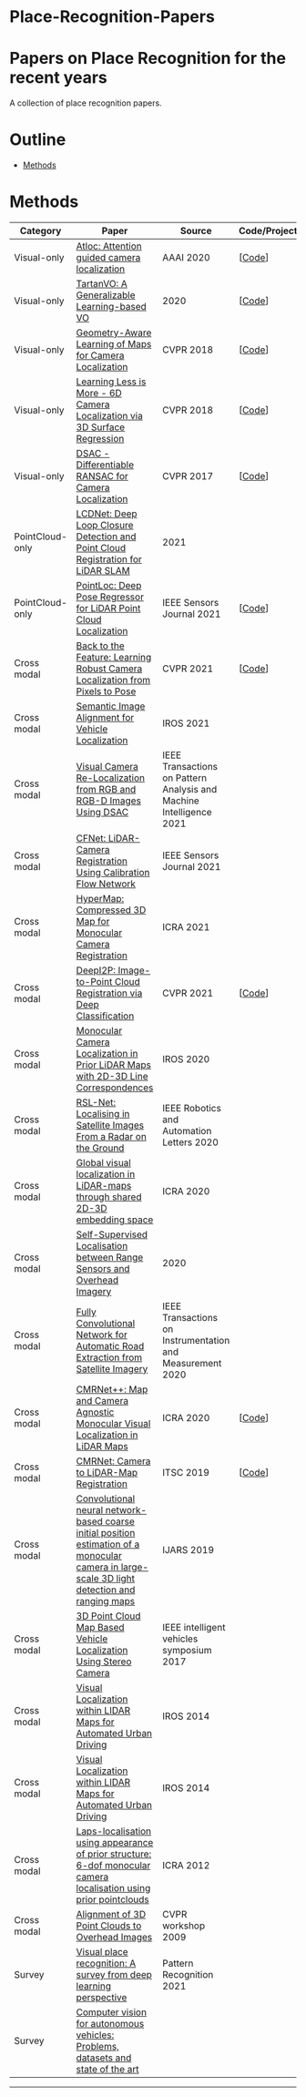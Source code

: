# Place-Recognition-Papers
Papers on **Place Recognition** for the recent years
===

A collection of place recognition papers.

# Outline

- [Methods](#1-Methods)

# Methods

| Category | Paper | Source | Code/Project |
| --- | --- | --- | --- |
| Visual-only | [Atloc: Attention guided camera localization](https://arxiv.org/pdf/1909.03557v2.pdf) | AAAI 2020 | [[Code](https://github.com/BingCS/AtLoc)] |
| Visual-only | [TartanVO: A Generalizable Learning-based VO](https://arxiv.org/pdf/2011.00359v1.pdf) | 2020 | [[Code](https://github.com/castacks/tartanair_tools)] |
| Visual-only | [Geometry-Aware Learning of Maps for Camera Localization](https://arxiv.org/pdf/1712.03342v3.pdf) | CVPR 2018 | [[Code](https://github.com/NVlabs/geomapnet)] |
| Visual-only | [Learning Less is More - 6D Camera Localization via 3D Surface Regression](https://arxiv.org/pdf/1711.10228v2.pdf) | CVPR 2018 | [[Code](https://github.com/vislearn/LessMore)] |
| Visual-only | [DSAC - Differentiable RANSAC for Camera Localization](https://arxiv.org/pdf/1611.05705v4.pdf) | CVPR 2017 | [[Code](https://github.com/cvlab-dresden/DSAC)] |
| PointCloud-only | [LCDNet: Deep Loop Closure Detection and Point Cloud Registration for LiDAR SLAM](https://arxiv.org/pdf/2103.05056v4.pdf) | 2021 |  |
| PointCloud-only | [PointLoc: Deep Pose Regressor for LiDAR Point Cloud Localization](https://arxiv.org/pdf/2003.02392v3.pdf) | IEEE Sensors Journal 2021 | [[Code](https://github.com/loveoxford/vreloc)] |
| Cross modal | [Back to the Feature: Learning Robust Camera Localization from Pixels to Pose](https://arxiv.org/pdf/2103.09213v2.pdf) | CVPR 2021 | [[Code](https://github.com/cvg/pixloc)] |
| Cross modal | [Semantic Image Alignment for Vehicle Localization](https://arxiv.org/pdf/2110.04162v1.pdf) | IROS 2021 |  |
| Cross modal | [Visual Camera Re-Localization from RGB and RGB-D Images Using DSAC](https://arxiv.org/pdf/2002.12324v4.pdf) | IEEE Transactions on Pattern Analysis and Machine Intelligence 2021 |  |
| Cross modal | [CFNet: LiDAR-Camera Registration Using Calibration Flow Network](https://www.mdpi.com/1424-8220/21/23/8112) | IEEE Sensors Journal 2021 |  |
| Cross modal | [HyperMap: Compressed 3D Map for Monocular Camera Registration](https://ieeexplore.ieee.org/stamp/stamp.jsp?tp=&arnumber=9561864) | ICRA 2021 |  |
| Cross modal | [DeepI2P: Image-to-Point Cloud Registration via Deep Classification](https://arxiv.org/pdf/2104.03501v1.pdf) | CVPR 2021 | [[Code](https://github.com/lijx10/DeepI2P)] |
| Cross modal | [Monocular Camera Localization in Prior LiDAR Maps with 2D-3D Line Correspondences](https://arxiv.org/pdf/2004.00740v2.pdf) | IROS 2020 |  |
| Cross modal | [RSL-Net: Localising in Satellite Images From a Radar on the Ground](https://arxiv.org/pdf/2001.03233v2.pdf) | IEEE Robotics and Automation Letters 2020 |  |
| Cross modal | [Global visual localization in LiDAR-maps through shared 2D-3D embedding space](https://arxiv.org/pdf/1910.04871v2.pdf) | ICRA 2020 |  |
| Cross modal | [Self-Supervised Localisation between Range Sensors and Overhead Imagery](https://arxiv.org/pdf/2006.02108v2.pdf) | 2020 |  |
| Cross modal | [Fully Convolutional Network for Automatic Road Extraction from Satellite Imagery](https://ieeexplore.ieee.org/stamp/stamp.jsp?tp=&arnumber=9106407) | IEEE Transactions on Instrumentation and Measurement 2020 |  |
| Cross modal | [CMRNet++: Map and Camera Agnostic Monocular Visual Localization in LiDAR Maps](https://arxiv.org/pdf/2004.13795v2.pdf) | ICRA 2020 | [[Code](https://github.com/cattaneod/CMRNet)] |
| Cross modal | [CMRNet: Camera to LiDAR-Map Registration](https://arxiv.org/pdf/1906.10109v3.pdf) | ITSC 2019 | [[Code](https://github.com/cattaneod/CMRNet)] |
| Cross modal | [Convolutional neural network-based coarse initial position estimation of a monocular camera in large-scale 3D light detection and ranging maps](https://journals.sagepub.com/doi/full/10.1177/1729881419893518) | IJARS 2019 |  |
| Cross modal | [3D Point Cloud Map Based Vehicle Localization Using Stereo Camera](https://ieeexplore.ieee.org/stamp/stamp.jsp?tp=&arnumber=7995765) | IEEE intelligent vehicles symposium 2017 |  |
| Cross modal | [Visual Localization within LIDAR Maps for Automated Urban Driving](https://ieeexplore.ieee.org/stamp/stamp.jsp?tp=&arnumber=6942558) | IROS 2014 |  |
| Cross modal | [Visual Localization within LIDAR Maps for Automated Urban Driving](https://ieeexplore.ieee.org/stamp/stamp.jsp?tp=&arnumber=6942558) | IROS 2014 |  |
| Cross modal | [Laps-localisation using appearance of prior structure: 6-dof monocular camera localisation using prior pointclouds](https://ieeexplore.ieee.org/stamp/stamp.jsp?tp=&arnumber=6224750) | ICRA 2012 |  |
| Cross modal | [Alignment of 3D Point Clouds to Overhead Images](https://ieeexplore.ieee.org/stamp/stamp.jsp?tp=&arnumber=5204180) | CVPR workshop 2009 |  |
| Survey | [Visual place recognition: A survey from deep learning perspective](https://www.sciencedirect.com/science/article/pii/S003132032030563X) | Pattern Recognition 2021 |  |
| Survey | [Computer vision for autonomous vehicles: Problems, datasets and state of the art](https://www.nowpublishers.com/article/Details/CGV-079) |  |  |
---
 
